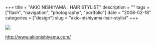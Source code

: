 +++
title = "AKIO NISHIYAMA : HAIR STYLIST"
description = ""
tags = ["flash", "navigation", "photography", "portfolio"]
date = "2008-02-18"
categories = ["design"]
slug = "akio-nishiyama-hair-stylist"
+++


 

  <div id="screens-thumbs" class="clearfix">
    <div class="txt-center" id="design-submission"><a href="http://www.akionishiyama.com/"><img id='bluga-thumbnail-902' class='bluga-thumbnail large' src='http://media.konigi.com/bluga/
wt47f279d3cc39c_0.jpg'/></a></div>  
  </div>   
<p><a href="http://www.akionishiyama.com/">http://www.akionishiyama.com/</a></p>




